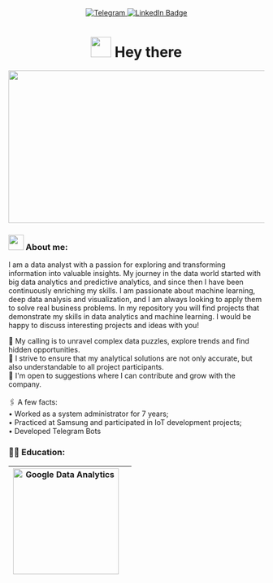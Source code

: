 <div id="badges" align="center">
<a href="https://t.me/sevamus">
<img src="https://img.shields.io/badge/Telegram-blue?logo=telegram&logoColor=white&style=for-the-badge" alt="Telegram"/>
<a href="https://www.linkedin.com/in/vsevolod-m-1498a0283/">
<img src="https://img.shields.io/badge/LinkedIn-blue?style=for-the-badge&logo=linkedin&logoColor=white" alt="LinkedIn Badge"></a>
  
</div>

<h1  align="center"><img src="https://media.giphy.com/media/hvRJCLFzcasrR4ia7z/giphy.gif" width="40"> Hey there</h1>

<p align="center"><img src="https://media.giphy.com/media/dWesBcTLavkZuG35MI/giphy.gif" width="600" height="300"  /></p>

### <img src="https://media.giphy.com/media/WUlplcMpOCEmTGBtBW/giphy.gif" width="30"> About me:

I am a data analyst with a passion for exploring and transforming information into valuable insights. My journey in the data world started with big data analytics and predictive analytics, and since then I have been continuously enriching my skills. I am passionate about machine learning, deep data analysis and visualization, and I am always looking to apply them to solve real business problems. In my repository you will find projects that demonstrate my skills in data analytics and machine learning. I would be happy to discuss interesting projects and ideas with you!

🎯 My calling is to unravel complex data puzzles, explore trends and find hidden opportunities.<br>🔭 I strive to ensure that my analytical solutions are not only accurate, but also understandable to all project participants.<br>🤝 I'm open to suggestions where I can contribute and grow with the company.<br><br>
🖇️ A few facts:<br>
• Worked as a system administrator for 7 years;<br>
• Practiced at Samsung and participated in IoT development projects;<br>
• Developed Telegram Bots<br>


### 👨‍🎓 Education:
| <div style="width:210px">[<img src="https://github.com/VsevolodMus/VsevolodMus/assets/138299372/4fb165ae-9534-44b0-a407-956e606bf204" width="208px" alt="Google Data Analytics">](https://www.coursera.org/account/accomplishments/professional-cert/WM86PH3RZUFP)</div> |  |
|--|--|

